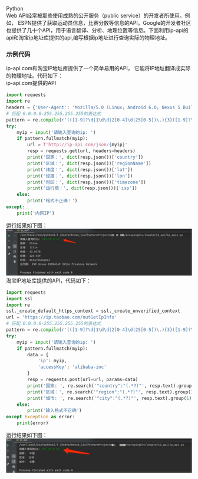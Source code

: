 Python<br />Web API经常被那些使用成熟的公开服务（public service）的开发者所使用。例如， ESPN提供了获取运动员信息，比赛分数等信息的API。Google的开发者社区也提供了几十个API，用于语言翻译、分析、地理位置等信息。下面利用ip-api的api和淘宝ip地址库提供的api,编写根据ip地址进行查询实际的物理地址。
<a name="D2omr"></a>
### 示例代码
ip-api.com和淘宝IP地址库提供了一个简单易用的API， 它能将IP地址翻译成实际的物理地址。代码如下：<br />ip-api.com提供的API
```python
import requests
import re
headers = {'User-Agent': 'Mozilla/5.0 (Linux; Android 6.0; Nexus 5 Build/MRA58N) AppleWebKit/537.36 (KHTML, like Gecko) Chrome/107.0.0.0 Mobile Safari/537.36'}
# 匹配 0.0.0.0-255.255.255.255的表达式
pattern = re.compile(r'(([1-9]?\d|1\d\d|2[0-4]\d|25[0-5])\.){3}([1-9]?\d|1\d\d|2[0-4]\d|25[0-5])')
try:    
    myip = input('请输入查询的ip: ')    
    if pattern.fullmatch(myip):        
        url = f'http://ip-api.com/json/{myip}'        
        resp = requests.get(url, headers=headers)        
        print('国家：', dict(resp.json())['country'])        
        print('区域：', dict(resp.json())['regionName'])        
        print('纬度：', dict(resp.json())['lat'])        
        print('经度：', dict(resp.json())['lon'])        
        print('时区：', dict(resp.json())['timezone'])        
        print('运行商：', dict(resp.json())['isp'])    
    else:        
        print('格式不正确！')
except:    
    print('内网IP')
```
运行结果如下图：<br />![](./img/1667894324156-96c79fba-7118-457c-90c8-b24f823c3fe9.jpeg)<br />淘宝IP地址库提供的API，代码如下：
```python
import requests
import ssl
import re
ssl._create_default_https_context = ssl._create_unverified_context
url = 'https://ip.taobao.com/outGetIpInfo'  
# 匹配 0.0.0.0-255.255.255.255的表达式
pattern = re.compile(r'(([1-9]?\d|1\d\d|2[0-4]\d|25[0-5])\.){3}([1-9]?\d|1\d\d|2[0-4]\d|25[0-5])')
try:    
    myip = input('请输入查询的ip: ')    
    if pattern.fullmatch(myip):        
        data = {            
            'ip': myip,            
            'accessKey': 'alibaba-inc'       
        }        
        resp = requests.post(url=url, params=data)        
        print('国家: ', re.search('"country":"(.*?)"', resp.text).group(1))        
        print('区域：', re.search('"region":"(.*?)"', resp.text).group(1))        
        print('城市: ', re.search('"city":"(.*?)"', resp.text).group(1))    
    else:        
        print('输入格式不正确')
except Exception as error:
    print(error)
```
运行结果如下图：<br />![](./img/1667894324294-b6c648b1-0eb0-44b8-9e97-b5b0ac6c90d8.jpeg)

